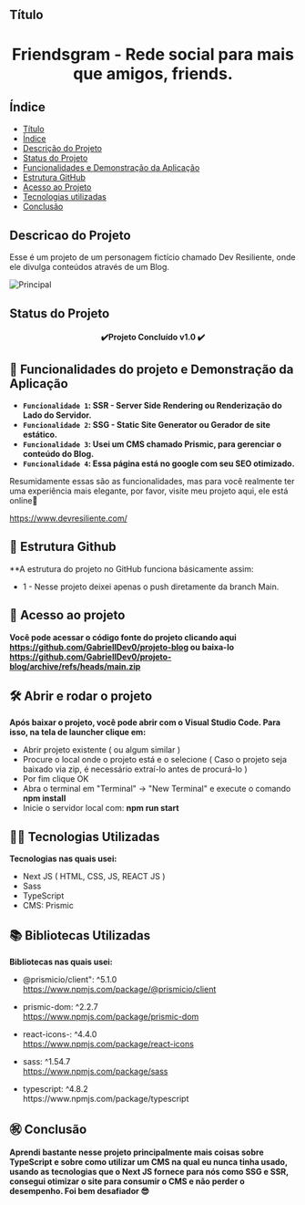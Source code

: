 ## Título
<h1 align="center"> Friendsgram - Rede social para mais que amigos, friends. </h1>


## Índice 

* [Título](#Título)
* [Índice](#índice)
* [Descrição do Projeto](#descrição-do-projeto)
* [Status do Projeto](#status-do-Projeto)
* [Funcionalidades e Demonstração da Aplicação](#funcionalidades-e-demonstração-da-aplicação)
* [Estrutura GitHub](#estrutura-github)
* [Acesso ao Projeto](#acesso-ao-projeto)
* [Tecnologias utilizadas](#tecnologias-utilizadas)
* [Conclusão](#conclusão)

## Descricao do Projeto
Esse é um projeto de um personagem fictício chamado Dev Resiliente, onde ele divulga conteúdos através de um Blog.

![Principal](https://user-images.githubusercontent.com/101679780/200381306-e2ab38b8-207c-43e4-bc53-fac24b96106b.png)



## Status do Projeto
<h4 align="center"> 
    ✔️Projeto Concluído v1.0 ✔️
</h4>

## :hammer: Funcionalidades do projeto e Demonstração da Aplicação

- **`Funcionalidade 1`: SSR - Server Side Rendering ou Renderização do Lado do Servidor.**
- **`Funcionalidade 2`: SSG - Static Site Generator ou Gerador de site estático.**
- **`Funcionalidade 3`: Usei um CMS chamado Prismic, para gerenciar o conteúdo do Blog.**
- **`Funcionalidade 4`: Essa página está no google com seu SEO otimizado.**

Resumidamente essas são as funcionalidades, mas para você realmente ter uma experiência mais elegante, por favor, visite meu projeto aqui, ele está online👀

https://www.devresiliente.com/
	
	
## 🌝 Estrutura Github
**A estrutura do projeto no GitHub funciona básicamente assim:
	<ul>
		<li>1 - Nesse projeto deixei apenas o push diretamente da branch Main.</li>
	</ul>
	

## 📁 Acesso ao projeto

**Você pode acessar o código fonte do projeto clicando aqui <a>https://github.com/GabriellDev0/projeto-blog</a> ou baixa-lo <a>https://github.com/GabriellDev0/projeto-blog/archive/refs/heads/main.zip</a>**

## 🛠️ Abrir e rodar o projeto

**Após baixar o projeto, você pode abrir com o Visual Studio Code. Para isso, na tela de launcher clique em:**
    <ul>
        <li>Abrir projeto existente ( ou algum similar )</li>
        <li>Procure o local onde o projeto está e o selecione ( Caso o projeto seja baixado via zip, é necessário extraí-lo antes de procurá-lo )</li>
        <li>Por fim clique OK</li>
        <li>Abra o terminal em "Terminal" -> "New Terminal" e execute o comando **npm install**</li>
	      <li>Inicie o servidor local com: **npm run start**</li>
    </ul>
    
## 👨‍💻 Tecnologias Utilizadas
**Tecnologias nas quais usei:**
   	<ul>
		<li>Next JS ( HTML, CSS, JS, REACT JS )</li>
    <li>Sass</li>
    <li>TypeScript</li>
		<li>CMS: Prismic</li>
	</ul>

## 📚 Bibliotecas Utilizadas
**Bibliotecas nas quais usei:**
	<ul>
		<li>@prismicio/client": ^5.1.0 </li>
		<a>https://www.npmjs.com/package/@prismicio/client</a>
	</ul>
	<ul>
		<li>prismic-dom: ^2.2.7 </li>
		<a>https://www.npmjs.com/package/prismic-dom</a>
	</ul>
	<ul>
		<li>react-icons-: ^4.4.0 </li>
		<a>https://www.npmjs.com/package/react-icons</a>
	</ul>
	<ul>
		<li>sass: ^1.54.7</li>
		<a>https://www.npmjs.com/package/sass</a>
	</ul>
  <ul>
		<li>typescript: ^4.8.2</li>
		<a>https://www.npmjs.com/package/typescript</a>
	</ul>

## ㊗️ Conclusão
   **Aprendi bastante nesse projeto principalmente mais coisas sobre TypeScript e sobre como utilizar um CMS na qual eu nunca tinha usado, usando as tecnologias que o Next JS fornece para nós como SSG e SSR, consegui otimizar o site para consumir o CMS e não perder o desempenho. Foi bem desafiador 😎**
